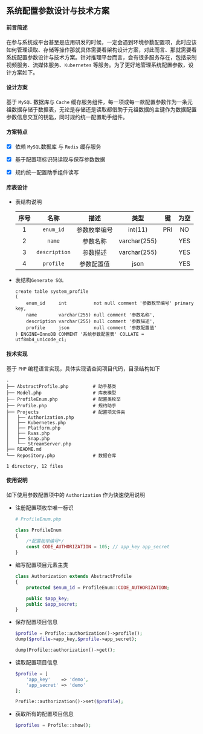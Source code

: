 ## 系统配置参数设计与技术方案

#### 前言简述

在参与系统或平台甚至是应用研发的时候，一定会遇到环境参数配置项，此时应该如何管理读取、存储等操作那就具体需要看架构设计方案，对此而言、那就需要看系统配置参数设计与技术方案。针对推理平台而言，会有很多服务存在，包括录制视频服务、流媒体服务、`Kubernetes` 等服务。为了更好地管理系统配置参数，设计方案如下。



#### 设计方案

基于 `MySQL`  数据库与  `Cache` 缓存服务组件，每一项或每一款配置参数作为一条元祖数据存储于数据表，无论是存储还是读取都借助于元祖数据的主键作为数据配置参数信息交互的钥匙，同时规约统一配置助手组件。



#### 方案特点

- [x] 依赖 `MySQL`数据库 与 `Redis` 缓存服务
- [x] 基于配置项标识码读取与保存参数数据
- [x] 规约统一配置助手组件读写



#### 库表设计

- 表结构说明

  | 序号 |     名称      |     描述     |     类型     |  键  | 为空 |
  | :--: | :-----------: | :----------: | :----------: | :--: | :--: |
  |  1   |   `enum_id`   | 参数枚举编号 |   int(11)    | PRI  |  NO  |
  |  2   |    `name`     |   参数名称   | varchar(255) |      | YES  |
  |  3   | `description` |   参数描述   | varchar(255) |      | YES  |
  |  4   |   `profile`   |  参数配置值  |     json     |      | YES  |


- 表结构`Generate SQL`

  ```mysql
  create table system_profile
  (
      enum_id     int          not null comment '参数枚举编号' primary key,
      name        varchar(255) null comment '参数名称',
      description varchar(255) null comment '参数描述',
      profile     json         null comment '参数配置值'
  ) ENGINE=InnoDB COMMENT '系统参数配置表' COLLATE = utf8mb4_unicode_ci;
  ```

  





#### 技术实现

基于 `PHP` 编程语言实现，具体实现请查阅项目代码，目录结构如下

```
.
├── AbstractProfile.php			# 助手基类
├── Model.php					# 库表模型	
├── ProfileEnum.php				# 配置类枚举
├── Profile.php					# 规约助手
├── Projects					# 配置项文件夹
│   ├── Authorization.php
│   ├── Kubernetes.php
│   ├── Platform.php
│   ├── Rvas.php
│   ├── Snap.php
│   └── StreamServer.php
├── README.md
└── Repository.php				# 数据仓库

1 directory, 12 files
```





#### 使用说明

如下使用参数配置项中的 `Authorization` 作为快速使用说明

- 注册配置项枚举唯一标识

  ```php
  # ProfileEnum.php
  
  class ProfileEnum
  {
      /*配置枚举编号*/
      const CODE_AUTHORIZATION = 105; // app_key app_secret
  }
  ```

- 编写配置项目元素主类

  ```php
  class Authorization extends AbstractProfile
  {
      protected $enum_id = ProfileEnum::CODE_AUTHORIZATION;
  
      public $app_key;
      public $app_secret;
  }
  ```

- 保存配置项目信息

  ```php
  $profile = Profile::authorization()->profile();
  dump($profile->app_key,$profile->app_secret);
  
  dump(Profile::authorization()->get();
  ```

- 读取配置项目信息

  ```php
  $profile = [
      'app_key'    => 'demo',
      'app_secret' => 'demo'
  ];
  
  Profile::authorization()->set($profile);
  ```

- 获取所有的配置项目信息

  ```php
  $profiles = Profile::show();
  ```

  
